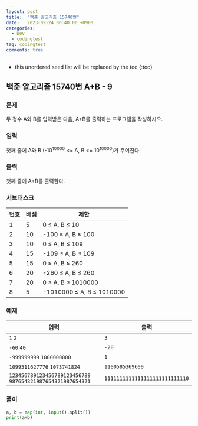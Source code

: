 ```yaml
---
layout: post
title:  "백준 알고리즘 15740번"
date:   2023-09-24 00:40:00 +0900
categories:
  - Dev
  - codingtest
tag: codingtest
comments: true
---
```


* this unordered seed list will be replaced by the toc
{:toc}

## 백준 알고리즘 15740번 A+B - 9

### 문제

두 정수 A와 B를 입력받은 다음, A+B를 출력하는 프로그램을 작성하시오.

### 입력

첫째 줄에 A와 B (-10<sup>10000</sup> <= A, B <= 10<sup>10000</sup>)가 주어진다.

### 출력

첫째 줄에 A+B를 출력한다.

### 서브태스크

| 번호 | 배점 | 제한 |
| --- | --- | --- |
| 1 |	5 |	0 ≤ A, B ≤ 10 |
| 2 |	10 | -100 ≤ A, B ≤ 100 |
| 3 |	10 | 0 ≤ A, B ≤ 109 |
| 4 |	15 | -109 ≤ A, B ≤ 109 |
| 5 |	15 | 0 ≤ A, B ≤ 260 |
| 6 |	20 | -260 ≤ A, B ≤ 260 |
| 7 |	20 | 0 ≤ A, B ≤ 1010000 |
| 8 |	5	| -1010000 ≤ A, B ≤ 1010000 |

### 예제

| 입력 | 출력 |
| --- | --- |
| `1` `2` | `3` |
| `-60` `40` | `-20` |
| `-999999999` `1000000000` | `1` |
| `1099511627776` `1073741824` | `1100585369600` |
| `123456789123456789123456789` `987654321987654321987654321` | `1111111111111111111111111110` |

### 풀이

```py
a, b = map(int, input().split())
print(a+b)
```